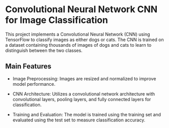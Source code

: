 # Convolutional Neural Network CNN for Image Classification
This project implements a Convolutional Neural Network (CNN) using TensorFlow to classify images as either dogs or cats. The CNN is trained on a dataset containing thousands of images of dogs and cats to learn to distinguish between the two classes.

## Main Features
- Image Preprocessing: Images are resized and normalized to improve model performance.

- CNN Architecture: Utilizes a convolutional network architecture with convolutional layers, pooling layers, and fully connected layers for classification.

- Training and Evaluation: The model is trained using the training set and evaluated using the test set to measure classification accuracy.
